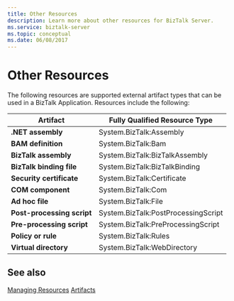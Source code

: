 ```yaml
---
title: Other Resources
description: Learn more about other resources for BizTalk Server.
ms.service: biztalk-server
ms.topic: conceptual
ms.date: 06/08/2017
---
```


# Other Resources

The following resources are supported external artifact types that can be used in a BizTalk Application. Resources include the following:  
  
|Artifact|Fully Qualified Resource Type|  
|--------------|-----------------------------------|  
|**.NET assembly**|System.BizTalk:Assembly|  
|**BAM definition**|System.BizTalk:Bam|  
|**BizTalk assembly**|System.BizTalk:BizTalkAssembly|  
|**BizTalk binding file**|System.BizTalk:BizTalkBinding|  
|**Security certificate**|System.BizTalk:Certificate|  
|**COM component**|System.BizTalk:Com|  
|**Ad hoc file**|System.BizTalk:File|  
|**Post-processing script**|System.BizTalk:PostProcessingScript|  
|**Pre-processing script**|System.BizTalk:PreProcessingScript|  
|**Policy or rule**|System.BizTalk:Rules|  
|**Virtual directory**|System.BizTalk:WebDirectory|  
  
## See also  

[Managing Resources](../core/managing-resources.md)
[Artifacts](../core/artifacts.md)
